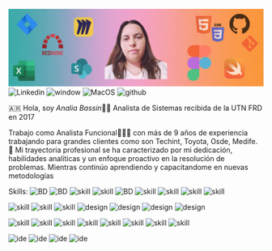 ![Principal](https://raw.githubusercontent.com/bassinanalia/AnaliaBassin/main/Banner.png)
![Linkedin](https://img.shields.io/badge/LinkedIn-0077B5?style=for-the-badge&logo=linkedin&logoColor=white)
![window](https://img.shields.io/badge/Windows-0078D6?style=for-the-badge&logo=windows&logoColor=white)
![MacOS](https://img.shields.io/badge/mac%20os-000000?style=for-the-badge&logo=apple&logoColor=white)
![github](https://img.shields.io/badge/GitHub-100000?style=for-the-badge&logo=github&logoColor=white)


🇦🇷 Hola, soy *Analia Bassin*🤚🏻 Analista de Sistemas recibida de la UTN FRD en 2017

Trabajo como Analista Funcional👩🏽‍💻 con más de 9 años de experiencia trabajando para grandes clientes como son Techint, Toyota, Osde, Medife. 
🚀 Mi trayectoria profesional se ha caracterizado por mi dedicación, habilidades analíticas y un enfoque proactivo en la resolución de problemas. Mientras continúo aprendiendo y capacitandome en nuevas metodologías


Skills:
![BD](https://img.shields.io/badge/MySQL-005C84?style=for-the-badge&logo=mysql&logoColor=white)
![BD](https://img.shields.io/badge/Oracle-F80000?style=for-the-badge&logo=Oracle&logoColor=white)
![skill](https://img.shields.io/badge/PostgreSQL-316192?style=for-the-badge&logo=postgresql&logoColor=white)
![skill](https://img.shields.io/badge/SAP-0FAAFF?style=for-the-badge&logo=sap&logoColor=white)
![BD](https://img.shields.io/badge/Oracle-F80000?style=for-the-badge&logo=Oracle&logoColor=white)
![skill](https://img.shields.io/badge/HTML5-E34F26?style=for-the-badge&logo=html5&logoColor=white)
![skill](https://img.shields.io/badge/CSS-239120?&style=for-the-badge&logo=css3&logoColor=white)
![skill](https://img.shields.io/badge/JavaScript-F7DF1E?style=for-the-badge&logo=javascript&logoColor=black)
![skill](https://img.shields.io/badge/Bootstrap-563D7C?style=for-the-badge&logo=bootstrap&logoColor=white)

![skill](https://img.shields.io/badge/Swift-FA7343?style=for-the-badge&logo=swift&logoColor=white)
![skill](https://img.shields.io/badge/Material--UI-0081CB?style=for-the-badge&logo=material-ui&logoColor=white)
![skill](https://img.shields.io/badge/Figma-F24E1E?style=for-the-badge&logo=figma&logoColor=white)
![design](https://img.shields.io/badge/Adobe%20Photoshop-31A8FF?style=for-the-badge&logo=Adobe%20Photoshop&logoColor=black)
![design](https://img.shields.io/badge/Adobe%20Premiere%20Pro-9999FF?style=for-the-badge&logo=Adobe%20Premiere%20Pro&logoColor=white)
![design](https://img.shields.io/badge/Behance-0054F7?style=for-the-badge&logo=behance&logoColor=white)
![design](https://img.shields.io/badge/Canva-%2300C4CC.svg?&style=for-the-badge&logo=Canva&logoColor=white)

![skill](https://img.shields.io/badge/Microsoft_Excel-217346?style=for-the-badge&logo=microsoft-excel&logoColor=white)
![skill](https://img.shields.io/badge/Microsoft_SharePoint-0078D4?style=for-the-badge&logo=microsoft-sharepoint&logoColor=white)
![skill](https://img.shields.io/badge/Google%20Analytics-E37400?style=for-the-badge&logo=google%20analytics&logoColor=white)
![skill](https://img.shields.io/badge/Miro-050038?style=for-the-badge&logo=Miro&logoColor=white)
![skill](https://img.shields.io/badge/Notion-000000?style=for-the-badge&logo=notion&logoColor=white)
![skill](https://img.shields.io/badge/Trello-0052CC?style=for-the-badge&logo=trello&logoColor=white)
![skill](https://img.shields.io/badge/GIT-E44C30?style=for-the-badge&logo=git&logoColor=white)
![skill](https://img.shields.io/badge/Jira-0052CC?style=for-the-badge&logo=Jira&logoColor=white)

![ide](https://img.shields.io/badge/Atom-66595C?style=for-the-badge&logo=Atom&logoColor=white)
![ide](https://img.shields.io/badge/Eclipse-2C2255?style=for-the-badge&logo=eclipse&logoColor=white)
![ide](https://img.shields.io/badge/Visual_Studio_Code-0078D4?style=for-the-badge&logo=visual%20studio%20code&logoColor=white)
![ide](https://img.shields.io/badge/Xcode-007ACC?style=for-the-badge&logo=Xcode&logoColor=white)

